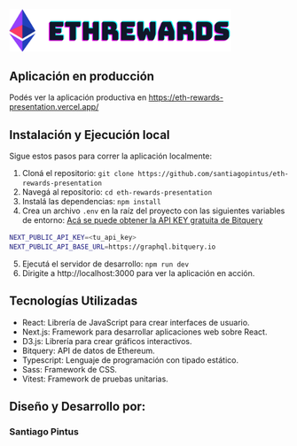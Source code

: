 <!-- LOGO -->
<a href="https://eth-rewards-presentation.vercel.app/">
  <img src="public/eth-logo.svg" alt="Logo de EthRewards" width="400">
</a>

## Aplicación en producción

Podés ver la aplicación productiva en https://eth-rewards-presentation.vercel.app/

## Instalación y Ejecución local

Sigue estos pasos para correr la aplicación localmente:

1. Cloná el repositorio:
   `git clone https://github.com/santiagopintus/eth-rewards-presentation`
2. Navegá al repositorio:
   `cd eth-rewards-presentation`
3. Instalá las dependencias:
   `npm install`
4. Crea un archivo `.env` en la raíz del proyecto con las siguientes variables de entorno:
   [Acá se puede obtener la API KEY gratuita de Bitquery](https://account.bitquery.io/user/api_v1/api_keys)

```bash
NEXT_PUBLIC_API_KEY=<tu_api_key>
NEXT_PUBLIC_API_BASE_URL=https://graphql.bitquery.io
```

5. Ejecutá el servidor de desarrollo:
   `npm run dev`
6. Dirigite a http://localhost:3000 para ver la aplicación en acción.

## Tecnologías Utilizadas

- React: Librería de JavaScript para crear interfaces de usuario.
- Next.js: Framework para desarrollar aplicaciones web sobre React.
- D3.js: Librería para crear gráficos interactivos.
- Bitquery: API de datos de Ethereum.
- Typescript: Lenguaje de programación con tipado estático.
- Sass: Framework de CSS.
- Vitest: Framework de pruebas unitarias.

## Diseño y Desarrollo por:

### Santiago Pintus

